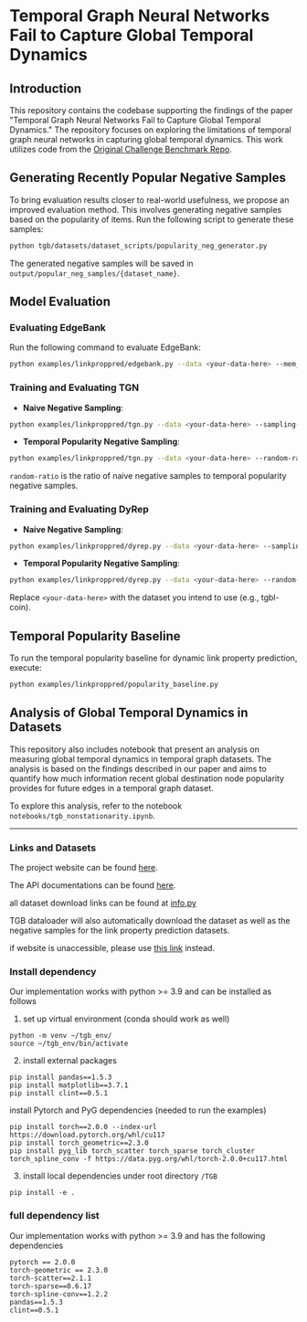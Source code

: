 # Temporal Graph Neural Networks Fail to Capture Global Temporal Dynamics

## Introduction
This repository contains the codebase supporting the findings of the paper "Temporal Graph Neural Networks Fail to Capture Global Temporal Dynamics." The repository focuses on exploring the limitations of temporal graph neural networks in capturing global temporal dynamics. This work utilizes code from the [Original Challenge Benchmark Repo](https://github.com/shenyangHuang/TGB).


## Generating Recently Popular Negative Samples
To bring evaluation results closer to real-world usefulness, we propose an improved evaluation method. This involves generating negative samples based on the popularity of items. Run the following script to generate these samples:

```bash
python tgb/datasets/dataset_scripts/popularity_neg_generator.py
```

The generated negative samples will be saved in `output/popular_neg_samples/{dataset_name}`.

## Model Evaluation

### Evaluating EdgeBank
Run the following command to evaluate EdgeBank:

```bash
python examples/linkproppred/edgebank.py --data <your-data-here> --mem_mode unlimited
```

### Training and Evaluating TGN
- **Naive Negative Sampling**:
```bash
python examples/linkproppred/tgn.py --data <your-data-here> --sampling-strategy naive
```

- **Temporal Popularity Negative Sampling**:
```bash
python examples/linkproppred/tgn.py --data <your-data-here> --random-ratio 0.1 --sampling-strategy popularity
```
`random-ratio` is the ratio of naive negative samples to temporal popularity negative samples.

### Training and Evaluating DyRep
- **Naive Negative Sampling**:
```bash
python examples/linkproppred/dyrep.py --data <your-data-here> --sampling-strategy naive
```

- **Temporal Popularity Negative Sampling**:
```bash
python examples/linkproppred/dyrep.py --data <your-data-here> --random-ratio 0.1 --sampling-strategy popularity
```

Replace `<your-data-here>` with the dataset you intend to use (e.g., tgbl-coin).

## Temporal Popularity Baseline
To run the temporal popularity baseline for dynamic link property prediction, execute:

```bash
python examples/linkproppred/popularity_baseline.py
```

## Analysis of Global Temporal Dynamics in Datasets
This repository also includes notebook that present an analysis on measuring global temporal dynamics in temporal graph datasets. The analysis is based on the findings described in our paper and aims to quantify how much information recent global destination node popularity provides for future edges in a temporal graph dataset.

To explore this analysis, refer to the notebook `notebooks/tgb_nonstationarity.ipynb`.



---------------------------------------------


### Links and Datasets

The project website can be found [here](https://tgb.complexdatalab.com/).

The API documentations can be found [here](https://shenyanghuang.github.io/TGB/).

all dataset download links can be found at [info.py](https://github.com/shenyangHuang/TGB/blob/main/tgb/utils/info.py)

TGB dataloader will also automatically download the dataset as well as the negative samples for the link property prediction datasets.

if website is unaccessible, please use [this link](https://tgb-website.pages.dev/) instead.


### Install dependency
Our implementation works with python >= 3.9 and can be installed as follows

1. set up virtual environment (conda should work as well)
```
python -m venv ~/tgb_env/
source ~/tgb_env/bin/activate
```

2. install external packages
```
pip install pandas==1.5.3
pip install matplotlib==3.7.1
pip install clint==0.5.1
```

install Pytorch and PyG dependencies (needed to run the examples)
```
pip install torch==2.0.0 --index-url https://download.pytorch.org/whl/cu117
pip install torch_geometric==2.3.0
pip install pyg_lib torch_scatter torch_sparse torch_cluster torch_spline_conv -f https://data.pyg.org/whl/torch-2.0.0+cu117.html
```

3. install local dependencies under root directory `/TGB`
```
pip install -e .
```


### full dependency list
Our implementation works with python >= 3.9 and has the following dependencies
```
pytorch == 2.0.0
torch-geometric == 2.3.0
torch-scatter==2.1.1
torch-sparse==0.6.17
torch-spline-conv==1.2.2
pandas==1.5.3
clint==0.5.1
```
